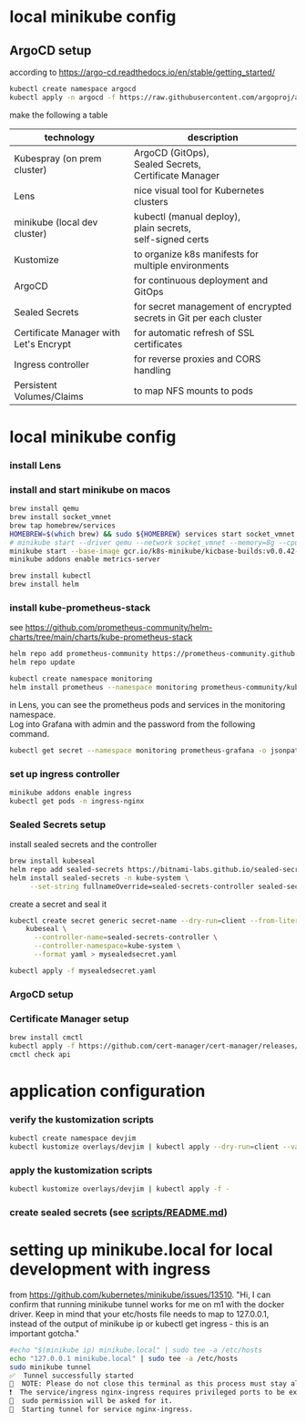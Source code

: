 # local minikube config
## ArgoCD setup
according to https://argo-cd.readthedocs.io/en/stable/getting_started/
```bash
kubectl create namespace argocd
kubectl apply -n argocd -f https://raw.githubusercontent.com/argoproj/argo-cd/stable/manifests/install.yaml
```

make the following a table


| technology                             | description                                                            |
|----------------------------------------|------------------------------------------------------------------------|
| Kubespray (on prem cluster)            | ArgoCD (GitOps), <br/>Sealed Secrets, <br/>Certificate Manager         |
| Lens                                   | nice visual tool for Kubernetes clusters |
| minikube  (local dev cluster)          | kubectl (manual deploy), <br/>plain secrets, <br/>self-signed certs |
| Kustomize                              | to organize k8s manifests for multiple environments                    |
| ArgoCD                                 | for continuous deployment and GitOps                                   |
| Sealed Secrets                         | for secret management of encrypted secrets in Git per each cluster     |
| Certificate Manager with Let's Encrypt | for automatic refresh of SSL certificates                              |
| Ingress controller                     | for reverse proxies and CORS handling                                  |
| Persistent Volumes/Claims              | to map NFS mounts to pods                                              |

# local minikube config

### install Lens

### install and start minikube on macos
```bash
brew install qemu
brew install socket_vmnet
brew tap homebrew/services
HOMEBREW=$(which brew) && sudo ${HOMEBREW} services start socket_vmnet
# minikube start --driver qemu --network socket_vmnet --memory=8g --cpus=2
minikube start --base-image gcr.io/k8s-minikube/kicbase-builds:v0.0.42-1703092832-17830 --driver docker  --memory=8g --cpus=2
minikube addons enable metrics-server

brew install kubectl
brew install helm
```

### install kube-prometheus-stack
see https://github.com/prometheus-community/helm-charts/tree/main/charts/kube-prometheus-stack
```bash
helm repo add prometheus-community https://prometheus-community.github.io/helm-charts
helm repo update

kubectl create namespace monitoring
helm install prometheus --namespace monitoring prometheus-community/kube-prometheus-stack
```
in Lens, you can see the prometheus pods and services in the monitoring namespace.  
Log into Grafana with admin and the password from the following command.
```bash
kubectl get secret --namespace monitoring prometheus-grafana -o jsonpath="{.data.admin-password}" | base64 --decode ; echo
```

### set up ingress controller
```bash
minikube addons enable ingress
kubectl get pods -n ingress-nginx
```

### Sealed Secrets setup
install sealed secrets and the controller
```bash
brew install kubeseal
helm repo add sealed-secrets https://bitnami-labs.github.io/sealed-secrets
helm install sealed-secrets -n kube-system \
     --set-string fullnameOverride=sealed-secrets-controller sealed-secrets/sealed-secrets
```
create a secret and seal it
```bash
kubectl create secret generic secret-name --dry-run=client --from-literal=foo=bar -o yaml | \
    kubeseal \
      --controller-name=sealed-secrets-controller \
      --controller-namespace=kube-system \
      --format yaml > mysealedsecret.yaml

kubectl apply -f mysealedsecret.yaml
```

### ArgoCD setup

### Certificate Manager setup
```bash
brew install cmctl
kubectl apply -f https://github.com/cert-manager/cert-manager/releases/download/v1.14.4/cert-manager.yaml
cmctl check api
```


# application configuration
### verify the kustomization scripts
```bash
kubectl create namespace devjim
kubectl kustomize overlays/devjim | kubectl apply --dry-run=client --validate=true -f -
```
### apply the kustomization scripts
```bash
kubectl kustomize overlays/devjim | kubectl apply -f -
```

### create sealed secrets (see [scripts/README.md](scripts/README.md))

# setting up minikube.local for local development with ingress
from https://github.com/kubernetes/minikube/issues/13510.  "Hi, I can confirm that running minikube tunnel works for me on m1 with the docker driver. 
Keep in mind that your etc/hosts file needs to map to 127.0.0.1, instead of the output 
of minikube ip or kubectl get ingress - this is an important gotcha."
```bash
#echo "$(minikube ip) minikube.local" | sudo tee -a /etc/hosts
echo "127.0.0.1 minikube.local" | sudo tee -a /etc/hosts
sudo minikube tunnel
✅  Tunnel successfully started
📌  NOTE: Please do not close this terminal as this process must stay alive for the tunnel to be accessible ...
❗  The service/ingress nginx-ingress requires privileged ports to be exposed: [80 443]
🔑  sudo permission will be asked for it.
🏃  Starting tunnel for service nginx-ingress.
```
